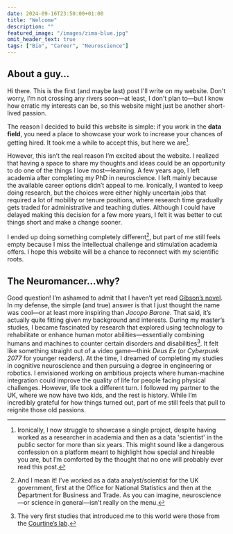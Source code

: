 ```yaml
---
date: 2024-09-16T23:50:00+01:00
title: "Welcome"
description: ""
featured_image: "/images/zima-blue.jpg"
omit_header_text: true
tags: ["Bio", "Career", "Neuroscience"]
---
```


## About a guy…

Hi there. This is the first (and maybe last) post I'll write on my website. Don't worry, I’m not crossing any rivers soon—at least, I don't plan to—but I know how erratic my interests can be, so this website might just be another short-lived passion.

The reason I decided to build this website is simple: if you work in the **data field**, you need a place to showcase your work to increase your chances of getting hired. It took me a while to accept this, but here we are[^1].

However, this isn’t the real reason I’m excited about the website. I realized that having a space to share my thoughts and ideas could be an opportunity to do one of the things I love most—learning. A few years ago, I left academia after completing my PhD in neuroscience. I left mainly because the available career options didn’t appeal to me. Ironically, I wanted to keep doing research, but the choices were either highly uncertain jobs that required a lot of mobility or tenure positions, where research time gradually gets traded for administrative and teaching duties. Although I could have delayed making this decision for a few more years, I felt it was better to cut things short and make a change sooner.

I ended up doing something completely different[^2], but part of me still feels empty because I miss the intellectual challenge and stimulation academia offers. I hope this website will be a chance to reconnect with my scientific roots.

## The Neuromancer…why?

Good question! I’m ashamed to admit that I haven’t yet read [Gibson’s novel](https://en.wikipedia.org/wiki/Neuromancer). In my defense, the simple (and true) answer is that I just thought the name was cool—or at least more inspiring than *Jacopo Barone*. That said, it’s actually quite fitting given my background and interests.
During my master’s studies, I became fascinated by research that explored using technology to rehabilitate or enhance human motor abilities—essentially combining humans and machines to counter certain disorders and disabilities[^3]. It felt like something straight out of a video game—think *Deus Ex* (or *Cyberpunk 2077* for younger readers). At the time, I dreamed of completing my studies in cognitive neuroscience and then pursuing a degree in engineering or robotics. I envisioned working on ambitious projects where human-machine integration could improve the quality of life for people facing physical challenges.
However, life took a different turn. I followed my partner to the UK, where we now have two kids, and the rest is history. While I’m incredibly grateful for how things turned out, part of me still feels that pull to reignite those old passions.

[^1]: Ironically, I now struggle to showcase a single project, despite having worked as a researcher in academia and then as a data 'scientist' in the public sector for more than six years. This might sound like a dangerous confession on a platform meant to highlight how special and hireable you are, but I’m comforted by the thought that no one will probably ever read this post.
[^2]: And I mean it! I’ve worked as a data analyst/scientist for the UK government, first at the Office for National Statistics and then at the Department for Business and Trade. As you can imagine, neuroscience—or science in general—isn’t really on the menu.
[^3]: The very first studies that introduced me to this world were those from the [Courtine’s lab](https://www.epfl.ch/labs/courtine-lab/#).

